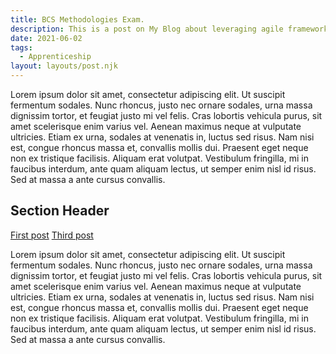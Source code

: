 ```yaml
---
title: BCS Methodologies Exam.
description: This is a post on My Blog about leveraging agile frameworks.
date: 2021-06-02
tags:
  - Apprenticeship
layout: layouts/post.njk
---
```

Lorem ipsum dolor sit amet, consectetur adipiscing elit. Ut suscipit fermentum sodales. Nunc rhoncus, justo nec ornare sodales, urna massa dignissim tortor, et feugiat justo mi vel felis. Cras lobortis vehicula purus, sit amet scelerisque enim varius vel. Aenean maximus neque at vulputate ultricies. Etiam ex urna, sodales at venenatis in, luctus sed risus. Nam nisi est, congue rhoncus massa et, convallis mollis dui. Praesent eget neque non ex tristique facilisis. Aliquam erat volutpat. Vestibulum fringilla, mi in faucibus interdum, ante quam aliquam lectus, ut semper enim nisl id risus. Sed at massa a ante cursus convallis.



## Section Header

<a href="{{ '/posts/firstpost/' | url }}">First post</a>
<a href="{{ '/posts/thirdpost/' | url }}">Third post</a>

Lorem ipsum dolor sit amet, consectetur adipiscing elit. Ut suscipit fermentum sodales. Nunc rhoncus, justo nec ornare sodales, urna massa dignissim tortor, et feugiat justo mi vel felis. Cras lobortis vehicula purus, sit amet scelerisque enim varius vel. Aenean maximus neque at vulputate ultricies. Etiam ex urna, sodales at venenatis in, luctus sed risus. Nam nisi est, congue rhoncus massa et, convallis mollis dui. Praesent eget neque non ex tristique facilisis. Aliquam erat volutpat. Vestibulum fringilla, mi in faucibus interdum, ante quam aliquam lectus, ut semper enim nisl id risus. Sed at massa a ante cursus convallis.



